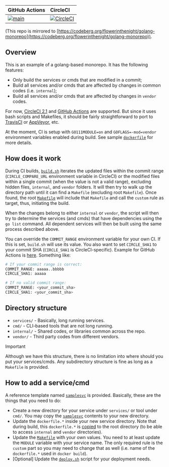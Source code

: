 |GitHub Actions|CircleCI|
|:-----|:------|
|[![main](https://github.com/flowerinthenight/golang-monorepo/actions/workflows/main.yml/badge.svg)](https://github.com/flowerinthenight/golang-monorepo/actions/workflows/main.yml)|[![CircleCI](https://circleci.com/gh/flowerinthenight/golang-monorepo.svg?style=svg)](https://circleci.com/gh/flowerinthenight/golang-monorepo)|

(This repo is mirrored to [https://codeberg.org/flowerinthenight/golang-monorepo](https://codeberg.org/flowerinthenight/golang-monorepo)).

## Overview

This is an example of a golang-based monorepo. It has the following features:

- Only build the services or cmds that are modified in a commit;
- Build all services and/or cmds that are affected by changes in common codes (i.e. `internal`);
- Build all services and/or cmds that are affected by changes in `vendor` codes.

For now, [CircleCI 2.1](./.circleci/config.yml) and [GitHub Actions](https://github.com/flowerinthenight/golang-monorepo/actions) are supported. But since it uses bash scripts and Makefiles, it should be fairly straightforward to port to [TravisCI](https://travis-ci.org/) or [AppVeyor](https://www.appveyor.com/), etc.

At the moment, CI is setup with `GO111MODULE=on` and `GOFLAGS=-mod=vendor` environment variables enabled during build. See sample [`dockerfile`](./services/samplesvc/dockerfile.samplesvc) for more details.

## How does it work

During CI builds, [`build.sh`](./build.sh) iterates the updated files within the commit range (`CIRCLE_COMPARE_URL` environment variable in CircleCI) or the modified files within a single commit (when the value is not a valid range), excluding hidden files, `internal`, and `vendor` folders. It will then try to walk up the directory path until it can find a `Makefile` (excluding root `Makefile`). Once found, the root [`Makefile`](./Makefile) will include that `Makefile` and call the `custom` rule as target, thus, initiating the build.

When the changes belong to either `internal` or `vendor`, the script will then try to determine the services (and cmds) that have dependencies using the `go list` command. All dependent services will then be built using the same process described above.

You can override the `COMMIT_RANGE` environment variable for your own CI. If this is set, `build.sh` will use its value. You also want to set `CIRCLE_SHA1` to your commit SHA (`CIRCLE_SHA1` is CircleCI-specific). Example for GitHub Actions is [here](https://github.com/flowerinthenight/golang-monorepo/blob/master/.github/workflows/main.yml). Something like:

```bash
# If your commit range is correct:
COMMIT_RANGE: aaaaa..bbbbb
CIRCLE_SHA1: aaaaa

# If no valid commit range:
COMMIT_RANGE: <your_commit_sha>
CIRCLE_SHA1: <your_commit_sha>
```

## Directory structure

- `services/` - Basically, long running services.
- `cmd/` - CLI-based tools that are not long running.
- `internal/` - Shared codes, or libraries common across the repo.
- `vendor/` - Third party codes from different vendors.

> [!IMPORTANT]
> Although we have this structure, there is no limitation into where should you put your services/cmds. Any subdirectory structure is fine as long as a `Makefile` is provided.

## How to add a service/cmd

A reference template named [`samplesvc`](./services/samplesvc) is provided. Basically, these are the things that you need to do:

- Create a new directory for your service under `services/` or tool under `cmd/`. You may copy the [`samplesvc`](./services/samplesvc) contents to your new directory.
- Update the `dockerfile.*` inside your new service directory. Note that during build, this `dockerfile.*` is [copied](https://github.com/flowerinthenight/golang-monorepo/blob/master/services/samplesvc/Makefile#L21) to the root directory (to be able to access `internal` and `vendor` directories).
- Update the [`Makefile`](./services/samplesvc/Makefile) with your own values. You need to at least update the `MODULE` variable with your service name. The only required rule is the `custom` part so you may need to change that as well (i.e. name of the `dockerfile.*` used in `docker build`).
- [Optional] Update the [`deploy.sh`](./services/samplesvc/deploy.sh) script for your deployment needs.
